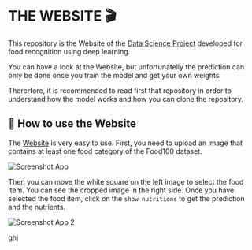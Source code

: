 # **THE WEBSITE** :clapper:

This repository is the Website of the [Data Science Project](https://github.com/benitomartin/foodscore-code) developed for food recognition using deep learning.  

You can have a look at the Website, but unfortunatelly the prediction can only be done once you train the model and get your own weights.

Thererfore, it is recommended to read first that repository in order to understand how the model works and how you can clone the repository.

## :thinking: **How to use the Website** 

The [Website](https://foodscore.streamlit.app/) is very easy to use. First, you need to upload an image that contains at least one food category of the Food100 dataset.

![Screenshot App](https://user-images.githubusercontent.com/116911431/229893707-e95bf9ff-0d50-4d12-a6b9-cdb88ffc54e6.png)

Then you can move the white square on the left image to select the food item. You can see the cropped image in the right side. 
Once you have selected the food item, click on the `show nutritions` to get the prediction and the nutrients.

![Screenshot App 2](https://user-images.githubusercontent.com/116911431/229899467-5276d023-2412-4d44-bfaa-547f5676c95d.png)

ghj
